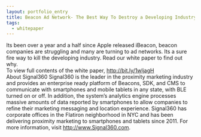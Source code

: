 ```yaml
---
layout: portfolio_entry
title: Beacon Ad Network- The Best Way To Destroy a Developing Industry
tags:
  - whitepaper
---
```


Its been over a year and a half since Apple released iBeacon, beacon companies are struggling and many are turning to ad networks. Its a sure fire way to kill the developing industry. Read our white paper to find out why.
<br>
To view full contents of the white paper, http://bit.ly/1wljagH
<br>
About Signal360
Signal360 is the leader in the proximity marketing industry and provides an enterprise ready platform of Beacons, SDK, and CMS to communicate with smartphones and mobile tablets in any state, with BLE turned on or off. In addition, the system’s analytics engine processes massive amounts of data reported by smartphones to allow companies to refine their marketing messaging and location experience. Signal360 has corporate offices in the Flatiron neighborhood in NYC and has been delivering proximity marketing to smartphones and tablets since 2011. For more information, visit http://www.Signal360.com.

